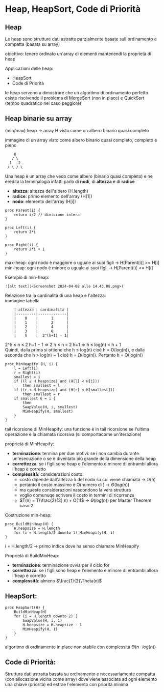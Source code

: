 # Heap, HeapSort, Code di Priorità

## Heap
Le heap sono strutture dati astratte parzialmente basate sull'ordinamento e compatta (basata su array)

obiettivo: tenere ordinato un'array di elementi mantenendi la proprietà di heap

Applicazioni delle heap:
- HeapSort
- Code di Priorità

le heap servono a dimostrare che un algoritmo di ordinamento perfetto esiste risolvendo il problema di MergeSort (non in place) e QuickSort (tempo quadratico nel caso peggiore)

## Heap binarie su array
(min/max) heap -> array H visto come un albero binario quasi completo

immagine di un array visto come albero binario quasi completo, completo e pieno
```
    0
   / \
  1   2
 / \ / \
```

Una heap è un array che vedo come albero (binario quasi completo) e ne eredita la terminalogia infatti parlo di **nodi**, di **altezza** e di **radice**
- **altezza**: altezza dell'albero (H.length)
- **radice**: primo elemento dell'array (H[1])
- **nodo**: elemento dell'array (H[i])

```pseudocode
proc Parent(i) {
    return i/2 // divisione intera
}

proc Left(i) {
    return 2*i
}

proc Right(i) {
    return 2*i + 1
}

```

max-heap: ogni nodo è maggiore o uguale ai suoi figli -> H[Parent(i)] >= H[i]  
min-heap: ogni nodo è minore o uguale ai suoi figli -> H[Parent(i)] <= H[i]

Esempio di min-heap:
```
![alt text](<Screenshot 2024-04-08 alle 14.43.08.png>)
```

Relazione tra la cardinalità di una heap e l'altezza:  
immagine tabella
```
    | altezza | cardinalità |
    |---------|-------------|
    |    0    |      1      |
    |    1    |      2      |
    |    2    |      4      |
    |    3    |      8      |
    |    h    |  2^(h+1) - 1|
```
2^h ≤ n ≤ 2 h+1 − 1 ⇒ 2 h ≤ n < 2 h+1 ⇒ h ≤ log(n) < h + 1  
Quindi, dalla prima si ottiene che h ≤ log(n) cioè h = O(log(n)), e dalla
seconda che h > log(n) − 1 cioè h = Ω(log(n)). Pertanto h = Θ(log(n))

```pseudocode
proc MinHeapify (H, i) {
    l = Left(i)
    r = Right(i)
    smallest = i
    if ((l ≤ H.heapsize) and (H[l] < H[i]))
        then smallest = l
    if ((r ≤ H.heapsize) and (H[r] < H[smallest]))
        then smallest = r
    if smallest 6 = i {
        then
        SwapValue(H, i, smallest)
        MinHeapify(H, smallest)
    }
}

```

tail ricorsione di MinHeapify: una funzione è in tail ricorsione se l'ultima operazione è la chiamata ricorsiva (si comportacome un'iterazione)

proprietà di MinHeapify:
- **terminazione**: termina per due motivi: se i non cambia durante un'esecuzione o se è diventato più grande della dimensione della heap
- **correttezza**: se i figli sono heap e l'elemento è minore di entrambi allora l'heap è corretto
- **complessità**: considerazioni costo:
    - costo dipende dall'altezza h del nodo su cui viene chiamata -> O(h)
    - pertanto il costo massimo è O(numero di ) -> $\Theta(log(n))$
    - ma queste considerazioni nascondono la vera struttura
    - voglio comunuqe scrivere il costo in termini di ricorrenza
    - $T(n) = T(\frac{2}{3} n) + O(1)$ -> $\Theta(log(n))$ per Master Theorem caso 2

Costruzione min-heap:
```pseudocode
proc BuildMinHeap(H) {
    H.heapsize = H.length
    for (i = H.length/2 downto 1) MinHeapify(H, i)
}
```
i = H.length/2  -> primo indice dove ha senso chiamare MinHeapify

Proprietà di BuildMinHeap:
- **terminazione**: terminazione ovvia per il ciclo for
- **correttezza**: se i figli sono heap e l'elemento è minore di entrambi allora l'heap è corretto
- **complessità**: almeno $\frac{1}{2}\Theta(n)$

## HeapSort:
```pseudocode
proc HeapSort(H) {
    BuildMinHeap(H)
    for (i = H.length downto 2) {
        SwapValue(H, i, 1)
        H.heapsize = H.heapsize - 1
        MinHeapify(H, 1)
    }
}
```
algoritmo di ordinamento in place non stabile con complessità $\Theta(n \cdot log(n))$

## Code di Priorità:
Struttura dati astratta basata su ordinamento e necessariamente compatta (con allocazione vicina come array) dove viene associata ad ogni elemento una chiave (priorità) ed estrae l'elemento con priorità minima